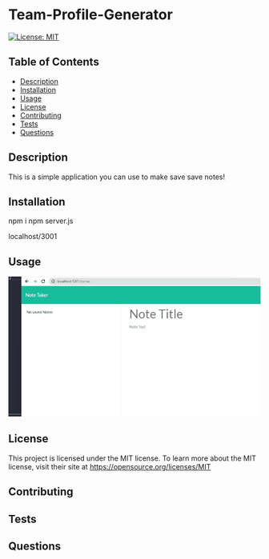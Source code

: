 # Team-Profile-Generator
 

[![License: MIT](https://img.shields.io/badge/License-MIT-yellow.svg)](https://opensource.org/licenses/MIT) 


  ## Table of Contents
  - [Description](#description)
  - [Installation](#installation)
  - [Usage](#usage)
  - [License](#license)
  - [Contributing](#contributing)
  - [Tests](#tests)
  - [Questions](#questions)
  
  ## Description 
This is a simple application you can use to make save save notes!
  ## Installation
npm i
npm server.js

localhost/3001

  ## Usage
![hippo](https://github.com/cnl-95/Note-Taker/blob/main/imgs/Animation.gif?raw=true)


  ## License
  This project is licensed under the MIT license.
  To learn more about the MIT license, visit their site at https://opensource.org/licenses/MIT

  ## Contributing


  ## Tests


  ## Questions
